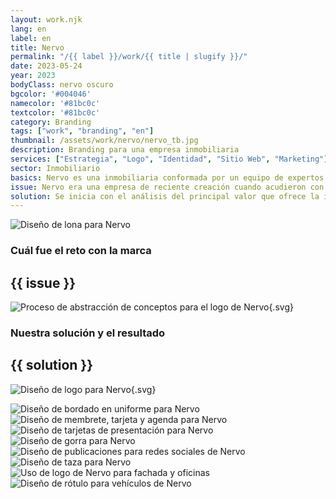 ```yaml
---
layout: work.njk 
lang: en
label: en
title: Nervo
permalink: "/{{ label }}/work/{{ title | slugify }}/"
date: 2023-05-24
year: 2023
bodyClass: nervo oscuro
bgcolor: '#004046'
namecolor: '#81bc0c'
textcolor: '#81bc0c'
category: Branding
tags: ["work", "branding", "en"]
thumbnail: /assets/work/nervo/nervo_tb.jpg
description: Branding para una empresa inmobiliaria
services: ["Estrategia", "Logo", "Identidad", "Sitio Web", "Marketing"]
sector: Inmobiliario
basics: Nervo es una inmobiliaria conformada por un equipo de expertos en el sector, comprometido con cada cliente para encontrar la propiedad que mejor se ajuste a lo que necesita, a través del entendimiento de sus requerimientos y una investigación exhaustiva de la oferta.
issue: Nervo era una empresa de reciente creación cuando acudieron con nosotros, por lo tanto carecían de nombre e identidad. Por tal motivo, el primer reto fue encontrar un nombre corto que pudiera registrarse. Para lograrlo, iniciamos una investigación de aquellos valores que hacen único y especial a la empresa.
solution: Se inicia con el análisis del principal valor que ofrece la inmobiliaria a sus clientes, la cual consiste en la habilidad de conectar a quien busca adquirir una vivienda con la propiedad perfecta, todo a través del conocimiento del mercado inmobilario, así como de las necesidades de su cliente. Este concepto se abstrae a través de una alegoría hacia el nervio humano, que se definen como estructuras conductoras que reciben y envían mensajes entre el cuerpo y el encéfalo. En este caso, la inmobiliaria es como un nervio, porque reciben la información de su cliente y funcionan como conductores de esa data para recibir como resultado la propiedad ideal. Nervio viene de un origen etimológico Nervorum, de ahí se reduce a Nervo. Posteriormente este mismo concepto de conexión, es utilizado para dar forma a su logo e identidad corporativa.
---
```


![Diseño de lona para Nervo](/assets/work/nervo/nervo_lona.jpg)

<div class="column__2">
    <div class="col__left">
        <h3>Cuál fue el reto con la marca</h3>
    </div>
    <div class="col__right">
        <h2>{{ issue }}</h2>
    </div>
</div>

![Proceso de abstracción de conceptos para el logo de Nervo](/assets/work/nervo/nervo_logo_proceso.svg){.svg}

<div class="column__2 work__column__2">
    <div class="col__left">
        <h3>Nuestra solución y el resultado</h3>
    </div>
    <div class="col__right">
        <h2>{{ solution }}</h2>
    </div>
</div>

![Diseño de logo para Nervo](/assets/work/nervo/nervo_logo.svg){.svg}

![Diseño de bordado en uniforme para Nervo](/assets/work/nervo/nervo_bordado.jpg)
![Diseño de membrete, tarjeta y agenda para Nervo](/assets/work/nervo/nervo_membrete_tarjeta_agenda.jpg)
![Diseño de tarjetas de presentación para Nervo](/assets/work/nervo/nervo_tarjetas.jpg)
![Diseño de gorra para Nervo](/assets/work/nervo/nervo_gorra.jpg)
![Diseño de publicaciones para redes sociales de Nervo](/assets/work/nervo/nervo_redes.jpg)
![Diseño de taza para Nervo](/assets/work/nervo/nervo_taza.jpg)
![Uso de logo de Nervo para fachada y oficinas](/assets/work/nervo/nervo_logo_fachada.jpg)
![Diseño de rótulo para vehículos de Nervo](/assets/work/nervo/nervo_vehiculo.jpg)